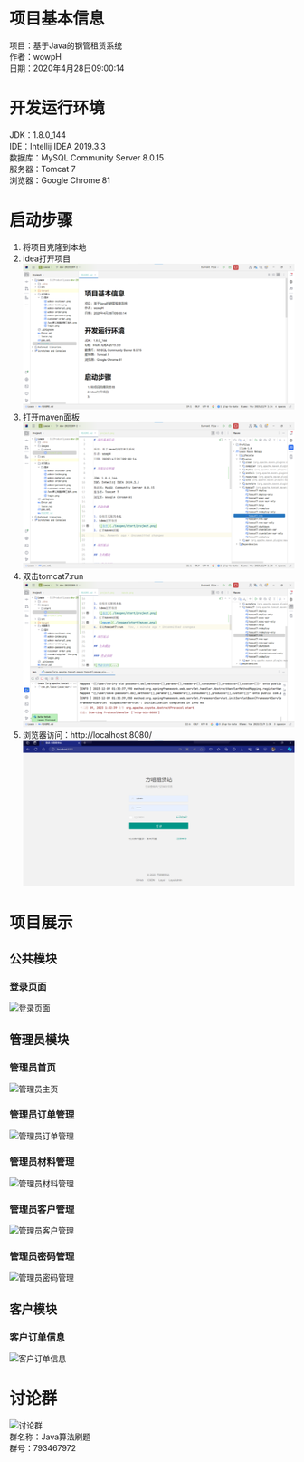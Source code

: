 # 项目基本信息

项目：基于Java的钢管租赁系统  
作者：wowpH  
日期：2020年4月28日09:00:14

# 开发运行环境

JDK：1.8.0_144  
IDE：Intellij IDEA 2019.3.3  
数据库：MySQL Community Server 8.0.15  
服务器：Tomcat 7  
浏览器：Google Chrome 81

# 启动步骤

1. 将项目克隆到本地
2. idea打开项目
   ![项目](./images/start/project.png)
3. 打开maven面板
   ![maven](./images/start/maven.png)
4. 双击tomcat7:run
   ![启动](./images/start/run.png)
5. 浏览器访问：http://localhost:8080/
   ![访问](./images/start/visit.png)

# 项目展示

## 公共模块

### 登录页面

![登录页面](https://img-blog.csdnimg.cn/fab3cde2068b4ad4a91493d704efd36e.png)

## 管理员模块

### 管理员首页

![管理员主页](https://img-blog.csdnimg.cn/e0d689a6c8ba422aabd812cb7f349943.png)

### 管理员订单管理

![管理员订单管理](https://img-blog.csdnimg.cn/ff5b16c774df4d059c33d941bc75db65.png)

### 管理员材料管理

![管理员材料管理](https://img-blog.csdnimg.cn/fde0c58d013f4281a116f6706e4f296f.png)

### 管理员客户管理

![管理员客户管理](https://img-blog.csdnimg.cn/6c375fed83464064a1bcac5122987f23.png#pic_center)

### 管理员密码管理

![管理员密码管理](https://img-blog.csdnimg.cn/50effb11dc0e438bb91e8029fe6ab941.png)

## 客户模块

### 客户订单信息

![客户订单信息](https://img-blog.csdnimg.cn/d0de242efbe04b0fa57974897c2df8ef.png)

# 讨论群

![讨论群](./项目展示/图片/Java算法刷题群聊二维码.png)  
群名称：Java算法刷题  
群号：793467972
